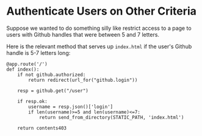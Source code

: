 # Authenticate Users on Other Criteria

Suppose we wanted to do something silly like restrict
access to a page to users with Github handles that were 
between 5 and 7 letters.

Here is the relevant method that serves up `index.html` 
if the user's Github handle is 5-7 letters long:

```
@app.route('/')
def index():
    if not github.authorized:
        return redirect(url_for("github.login"))

    resp = github.get("/user")

    if resp.ok:
        username = resp.json()['login']
        if len(username)>=5 and len(username)<=7:
            return send_from_directory(STATIC_PATH, 'index.html')

    return contents403
```



